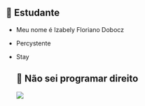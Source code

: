 ## 🎀 Estudante 

- Meu nome é Izabely Floriano Dobocz
- Percystente
- Stay

  ## 🦭 Não sei programar direito

  ![](https://media.tenor.com/VXKFzyXFJRcAAAAM/sanrio-my.gif)
